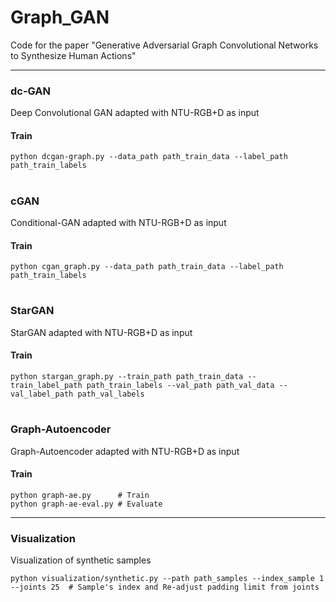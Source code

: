 # Graph_GAN
Code for the paper "Generative Adversarial Graph Convolutional Networks to Synthesize Human Actions"


---
### dc-GAN
Deep Convolutional GAN adapted with NTU-RGB+D as input

#### Train
```
python dcgan-graph.py --data_path path_train_data --label_path path_train_labels
```

#
### cGAN
Conditional-GAN adapted with NTU-RGB+D as input

#### Train
```
python cgan_graph.py --data_path path_train_data --label_path path_train_labels
```

#
### StarGAN
StarGAN adapted with NTU-RGB+D as input

#### Train
```
python stargan_graph.py --train_path path_train_data --train_label_path path_train_labels --val_path path_val_data --val_label_path path_val_labels
```


#
### Graph-Autoencoder
Graph-Autoencoder adapted with NTU-RGB+D as input

#### Train
```
python graph-ae.py      # Train
python graph-ae-eval.py # Evaluate
```
---

### Visualization
Visualization of synthetic samples

```
python visualization/synthetic.py --path path_samples --index_sample 1 --joints 25  # Sample's index and Re-adjust padding limit from joints
```

